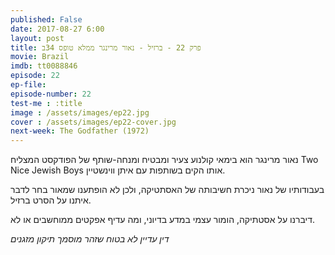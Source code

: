 ```yaml
---
published: False
date: 2017-08-27 6:00
layout: post
title: פרק 22 - ברזיל - נאור מרינגר ממלא טופס 34ב
movie: Brazil
imdb: tt0088846
episode: 22
ep-file: 
episode-number: 22
test-me : :title
image : /assets/images/ep22.jpg
cover : /assets/images/ep22-cover.jpg
next-week: The Godfather (1972)
---
```


נאור מרינגר הוא בימאי קולנוע צעיר ומבטיח ומנחה-שותף של הפודקסט המצליח Two Nice Jewish Boys  אותו הקים בשותפות עם איתן ווינשטיין.



בעבודותיו של נאור ניכרת חשיבותה של האסתטיקה, ולכן לא הופתענו שמאור בחר לדבר איתנו על הסרט ברזיל.



דיברנו על אסטתיקה, הומור עצמי במדע בדיוני, ומה עדיף אפקטים ממוחשבים או לא.



*דין עדיין לא בטוח שזהר מוסמך תיקון מזגנים*

